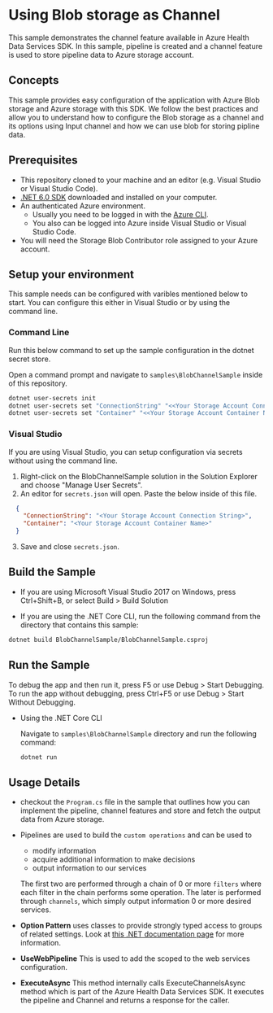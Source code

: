 # Using Blob storage as Channel

This sample demonstrates the channel feature available in Azure Health Data Services SDK. In this sample, pipeline is created and a channel feature is used to store pipeline data to Azure storage account.

## Concepts
This sample provides easy configuration of the application with Azure Blob storage and Azure storage with this SDK. We follow the best practices and allow you to understand how to configure the Blob storage as a channel and its options using Input channel and how we can use blob for storing pipline data.

## Prerequisites

- This repository cloned to your machine and an editor (e.g. Visual Studio or Visual Studio Code).
- [.NET 6.0 SDK](https://dotnet.microsoft.com/download) downloaded and installed on your computer.
- An authenticated Azure environment.
  - Usually you need to be logged in with the [Azure CLI](https://docs.microsoft.com/cli/azure/).
  - You also can be logged into Azure inside Visual Studio or Visual Studio Code.
- You will need the Storage Blob Contributor role assigned to your Azure account.

## Setup your environment

This sample needs can be configured with varibles mentioned below to start. You can configure this either in Visual Studio or by using the command line.

### Command Line

Run this below command to set up the sample configuration in the dotnet secret store.

Open a command prompt and navigate to `samples\BlobChannelSample` inside of this repository.
```bash
dotnet user-secrets init
dotnet user-secrets set "ConnectionString" "<<Your Storage Account Connection String>>"
dotnet user-secrets set "Container" "<<Your Storage Account Container Name>>"
```

### Visual Studio

If you are using Visual Studio, you can setup configuration via secrets without using the command line.

 1. Right-click on the BlobChannelSample solution in the Solution Explorer and choose "Manage User Secrets".
 2. An editor for `secrets.json` will open. Paste the below inside of this file.

```json
  {
    "ConnectionString": "<Your Storage Account Connection String>",
    "Container": "<Your Storage Account Container Name>"
  }
```

3. Save and close `secrets.json`.

## Build the Sample 

- If you are using Microsoft Visual Studio 2017 on Windows, press Ctrl+Shift+B, or select Build > Build Solution 

- If you are using the .NET Core CLI, run the following command from the directory that contains this sample: 

```bash
dotnet build BlobChannelSample/BlobChannelSample.csproj 
```

## Run the Sample 

To debug the app and then run it, press F5 or use Debug > Start Debugging. To run the app without debugging, press Ctrl+F5 or use Debug > Start Without Debugging. 

- Using the .NET Core CLI 

    Navigate to `samples\BlobChannelSample` directory and run the following command:

    ```bash
    dotnet run
    ```

## Usage Details

- checkout the `Program.cs` file in the sample that outlines how you can implement the pipeline, channel features and store and fetch the output data from Azure storage.
- Pipelines are used to build the `custom operations` and can be used to 
  - modify information 
  - acquire additional information to make decisions
  - output information to our services
  
  The first two are performed through a chain of 0 or more `filters` where each filter in the chain performs some operation.  The later is performed through `channels`, which simply output information 0 or more desired services.
- **Option Pattern** uses classes to provide strongly typed access to groups of related settings. Look at [this .NET documentation page](https://docs.microsoft.com/dotnet/api/overview/azure/identity-readme#environment-variables) for more information.
- **UseWebPipeline** This is used to add the scoped to the web services configuration.
- **ExecuteAsync**  This method internally calls ExecuteChannelsAsync method which is part of the Azure Health Data Services SDK. It executes the pipeline and Channel and returns a response for the caller.
